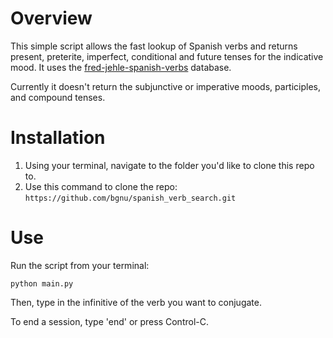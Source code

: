 
# Overview

This simple script allows the fast lookup of Spanish verbs and returns present, preterite, imperfect, conditional and future tenses for the indicative mood. It uses the [fred-jehle-spanish-verbs](https://github.com/ghidinelli/fred-jehle-spanish-verbs) database.

Currently it doesn't return the subjunctive or imperative moods, participles, and compound tenses. 

# Installation

1. Using your terminal, navigate to the folder you'd like to clone this repo to.
2. Use this command to clone the repo:
`https://github.com/bgnu/spanish_verb_search.git`

# Use

Run the script from your terminal:

`python main.py`

Then, type in the infinitive of the verb you want to conjugate.

To end a session, type 'end' or press Control-C.
